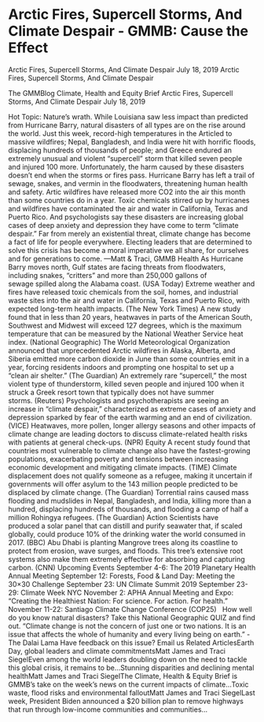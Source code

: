 # Arctic Fires, Supercell Storms, And Climate Despair - GMMB: Cause the Effect


Arctic Fires, Supercell Storms, And Climate Despair
July 18, 2019
Arctic Fires, Supercell Storms, And Climate Despair
 
The GMMBlog
Climate, Health and Equity Brief Arctic Fires, Supercell Storms, And Climate Despair
July 18, 2019
 
Hot Topic: Nature’s wrath. While Louisiana saw less impact than predicted from Hurricane Barry, natural disasters of all types are on the rise around the world. Just this week, record-high temperatures in the Articled to massive wildfires; Nepal, Bangladesh, and India were hit with horrific floods, displacing hundreds of thousands of people; and Greece endured an extremely unusual and violent “supercell” storm that killed seven people and injured 100 more.
Unfortunately, the harm caused by these disasters doesn’t end when the storms or fires pass. Hurricane Barry has left a trail of sewage, snakes, and vermin in the floodwaters, threatening human health and safety. Artic wildfires have released more CO2 into the air this month than some countries do in a year. Toxic chemicals stirred up by hurricanes and wildfires have contaminated the air and water in California, Texas and Puerto Rico. And psychologists say these disasters are increasing global cases of deep anxiety and depression they have come to term “climate despair.”
Far from merely an existential threat, climate change has become a fact of life for people everywhere. Electing leaders that are determined to solve this crisis has become a moral imperative we all share, for ourselves and for generations to come.
—Matt & Traci, GMMB
Health
As Hurricane Barry moves north, Gulf states are facing threats from floodwaters, including snakes, “critters” and more than 250,000 gallons of sewage spilled along the Alabama coast. (USA Today)
Extreme weather and fires have released toxic chemicals from the soil, homes, and industrial waste sites into the air and water in California, Texas and Puerto Rico, with expected long-term health impacts. (The New York Times)
A new study found that in less than 20 years, heatwaves in parts of the American South, Southwest and Midwest will exceed 127 degrees, which is the maximum temperature that can be measured by the National Weather Service heat index. (National Geographic)
The World Meteorological Organization announced that unprecedented Arctic wildfires in Alaska, Alberta, and Siberia emitted more carbon dioxide in June than some countries emit in a year, forcing residents indoors and prompting one hospital to set up a “clean air shelter.” (The Guardian)
An extremely rare “supercell,” the most violent type of thunderstorm, killed seven people and injured 100 when it struck a Greek resort town that typically does not have summer storms. (Reuters)
Psychologists and psychotherapists are seeing an increase in “climate despair,” characterized as extreme cases of anxiety and depression sparked by fear of the earth warming and an end of civilization. (VICE)
Heatwaves, more pollen, longer allergy seasons and other impacts of climate change are leading doctors to discuss climate-related health risks with patients at general check-ups. (NPR)
Equity
A recent study found that countries most vulnerable to climate change also have the fastest-growing populations, exacerbating poverty and tensions between increasing economic development and mitigating climate impacts. (TIME)
Climate displacement does not qualify someone as a refugee, making it uncertain if governments will offer asylum to the 143 million people predicted to be displaced by climate change. (The Guardian)
Torrential rains caused mass flooding and mudslides in Nepal, Bangladesh, and India, killing more than a hundred, displacing hundreds of thousands, and flooding a camp of half a million Rohingya refugees. (The Guardian)
Action
Scientists have produced a solar panel that can distill and purify seawater that, if scaled globally, could produce 10% of the drinking water the world consumed in 2017. (BBC)
Abu Dhabi is planting Mangrove trees along its coastline to protect from erosion, wave surges, and floods. This tree’s extensive root systems also make them extremely effective for absorbing and capturing carbon. (CNN)
Upcoming Events
September 4-6: The 2019 Planetary Health Annual Meeting
September 12: Forests, Food & Land Day: Meeting the 30×30 Challenge
September 23: UN Climate Summit 2019
September 23-29: Climate Week NYC
November 2: APHA Annual Meeting and Expo: “Creating the Healthiest Nation: For science. For action. For health.”
November 11-22: Santiago Climate Change Conference (COP25)
 
How well do you know natural disasters?
Take this National Geographic QUIZ and find out.
“Climate change is not the concern of just one or two nations. It is an issue that affects the whole of humanity and every living being on earth.”
-The Dalai Lama
Have feedback on this issue? Email us
Related ArticlesEarth Day, global leaders and climate commitmentsMatt James and Traci SiegelEven among the world leaders doubling down on the need to tackle this global crisis, it remains to be…Stunning disparities and declining mental healthMatt James and Traci SiegelThe Climate, Health & Equity Brief is GMMB’s take on the week’s news on the current impacts of climate…Toxic waste, flood risks and environmental falloutMatt James and Traci SiegelLast week, President Biden announced a $20 billion plan to remove highways that run through low-income communities and communities…
